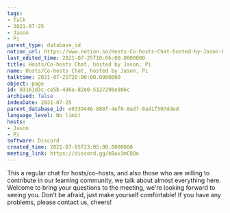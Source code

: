 ```yaml
---
tags:
- Talk
- 2021-07-25
- Jason
- Pi
parent_type: database_id
notion_url: https://www.notion.so/Hosts-Co-hosts-Chat-hosted-by-Jason-Pi-03161d3cce5b436a82e0512729be806c
last_edited_time: 2021-07-25T10:06:00.0000000
title: Hosts/Co-hosts Chat, hosted by Jason, Pi
name: Hosts/Co-hosts Chat, hosted by Jason, Pi
talktime: 2021-07-25T20:00:00.0000000
object: page
id: 03161d3c-ce5b-436a-82e0-512729be806c
archived: false
indexDate: 2021-07-25
parent_database_id: e9339446-880f-4ef0-8ad7-8ad1f507dded
language_level: No limit
hosts:
- Jason
- Pi
software: Discord
created_time: 2021-07-05T23:05:00.0000000
meeting_link: https://discord.gg/bBuv3mCQQe
---
```







This a regular chat for hosts/co-hosts, and also those who are willing to contribute in our learning community, we talk about almost everything here. Welcome to bring your questions to the meeting, we're looking forward to seeing you. Don't be afraid, just make yourself comfortable!
If you have any problems, please contact us, cheers!




